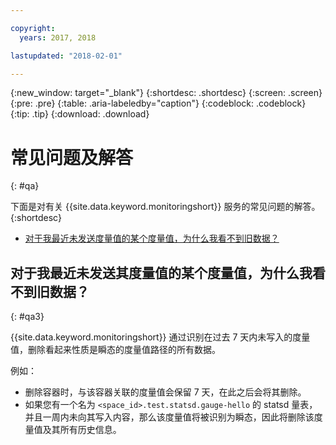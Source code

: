 ```yaml
---

copyright:
  years: 2017, 2018

lastupdated: "2018-02-01"

---
```


{:new_window: target="_blank"}
{:shortdesc: .shortdesc}
{:screen: .screen}
{:pre: .pre}
{:table: .aria-labeledby="caption"}
{:codeblock: .codeblock}
{:tip: .tip}
{:download: .download}



# 常见问题及解答
{: #qa}

下面是对有关 {{site.data.keyword.monitoringshort}} 服务的常见问题的解答。
{:shortdesc}

* [对于我最近未发送度量值的某个度量值，为什么我看不到旧数据？](#qa3)


## 对于我最近未发送其度量值的某个度量值，为什么我看不到旧数据？
{: #qa3}

{{site.data.keyword.monitoringshort}} 通过识别在过去 7 天内未写入的度量值，删除看起来性质是瞬态的度量值路径的所有数据。 

例如：

* 删除容器时，与该容器关联的度量值会保留 7 天，在此之后会将其删除。
* 如果您有一个名为 `<space_id>.test.statsd.gauge-hello` 的 statsd 量表，并且一周内未向其写入内容，那么该度量值将被识别为瞬态，因此将删除该度量值及其所有历史信息。 

